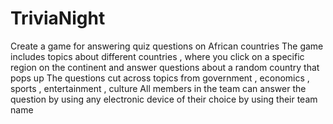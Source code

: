 # TriviaNight
Create a game for answering quiz questions on African countries
The game includes topics about different countries , where you click on a specific region on the 
continent and answer questions about a random country that pops up
The questions cut across topics from government , economics , sports , entertainment , culture
All members in the team can answer the question by using any electronic device of their choice by using their team name
